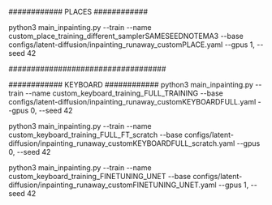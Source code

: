 ############ PLACES ############

python3 main_inpainting.py --train --name  custom_place_training_different_samplerSAMESEEDNOTEMA3 --base  configs/latent-diffusion/inpainting_runaway_customPLACE.yaml  --gpus 1,   --seed  42


###################################


############ KEYBOARD ############
python3 main_inpainting.py --train --name  custom_keyboard_training_FULL_TRAINING --base  configs/latent-diffusion/inpainting_runaway_customKEYBOARDFULL.yaml  --gpus 0,   --seed  42


python3 main_inpainting.py --train --name  custom_keyboard_training_FULL_FT_scratch --base  configs/latent-diffusion/inpainting_runaway_customKEYBOARDFULL_scratch.yaml  --gpus 0,   --seed  42


python3 main_inpainting.py --train --name  custom_keyboard_training_FINETUNING_UNET --base  configs/latent-diffusion/inpainting_runaway_customFINETUNING_UNET.yaml  --gpus 1,   --seed  42

